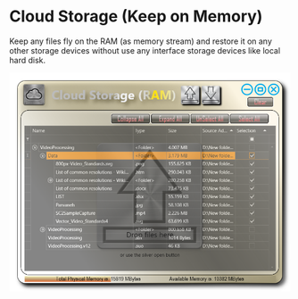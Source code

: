 # Cloud Storage (Keep on Memory)
Keep any files fly on the RAM (as memory stream) and restore it on any other storage devices without use any interface storage devices like local hard disk.

![snapshot](https://github.com/Behzadkhosravifar/KeepOnMemory/raw/master/img/main.png)
